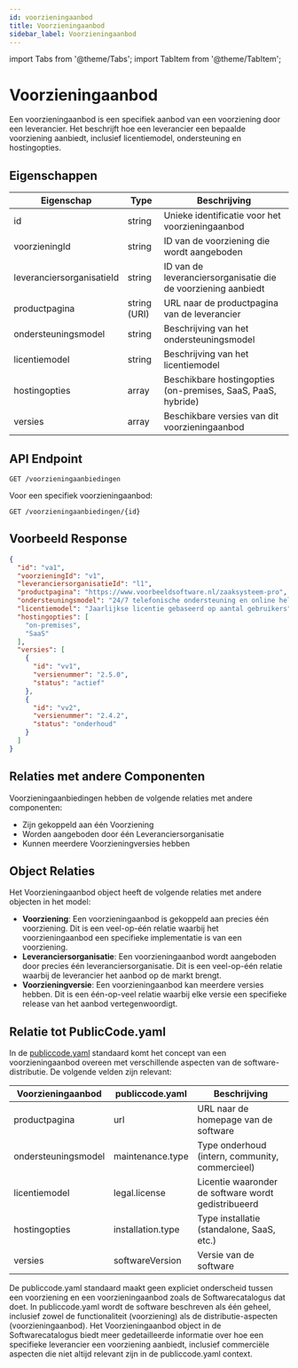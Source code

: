 ```yaml
---
id: voorzieningaanbod
title: Voorzieningaanbod
sidebar_label: Voorzieningaanbod
---
```


import Tabs from '@theme/Tabs';
import TabItem from '@theme/TabItem';

# Voorzieningaanbod

Een voorzieningaanbod is een specifiek aanbod van een voorziening door een leverancier. Het beschrijft hoe een leverancier een bepaalde voorziening aanbiedt, inclusief licentiemodel, ondersteuning en hostingopties.

## Eigenschappen

| Eigenschap | Type | Beschrijving |
|------------|------|-------------|
| id | string | Unieke identificatie voor het voorzieningaanbod |
| voorzieningId | string | ID van de voorziening die wordt aangeboden |
| leveranciersorganisatieId | string | ID van de leveranciersorganisatie die de voorziening aanbiedt |
| productpagina | string (URI) | URL naar de productpagina van de leverancier |
| ondersteuningsmodel | string | Beschrijving van het ondersteuningsmodel |
| licentiemodel | string | Beschrijving van het licentiemodel |
| hostingopties | array | Beschikbare hostingopties (on-premises, SaaS, PaaS, hybride) |
| versies | array | Beschikbare versies van dit voorzieningaanbod |

## API Endpoint

```
GET /voorzieningaanbiedingen
```

Voor een specifiek voorzieningaanbod:

```
GET /voorzieningaanbiedingen/{id}
```

## Voorbeeld Response

```json
{
  "id": "va1",
  "voorzieningId": "v1",
  "leveranciersorganisatieId": "l1",
  "productpagina": "https://www.voorbeeldsoftware.nl/zaaksysteem-pro",
  "ondersteuningsmodel": "24/7 telefonische ondersteuning en online helpdesk",
  "licentiemodel": "Jaarlijkse licentie gebaseerd op aantal gebruikers",
  "hostingopties": [
    "on-premises",
    "SaaS"
  ],
  "versies": [
    {
      "id": "vv1",
      "versienummer": "2.5.0",
      "status": "actief"
    },
    {
      "id": "vv2",
      "versienummer": "2.4.2",
      "status": "onderhoud"
    }
  ]
}
```

## Relaties met andere Componenten

Voorzieningaanbiedingen hebben de volgende relaties met andere componenten:

- Zijn gekoppeld aan één Voorziening
- Worden aangeboden door één Leveranciersorganisatie
- Kunnen meerdere Voorzieningversies hebben

## Object Relaties

Het Voorzieningaanbod object heeft de volgende relaties met andere objecten in het model:

- **Voorziening**: Een voorzieningaanbod is gekoppeld aan precies één voorziening. Dit is een veel-op-één relatie waarbij het voorzieningaanbod een specifieke implementatie is van een voorziening.
- **Leveranciersorganisatie**: Een voorzieningaanbod wordt aangeboden door precies één leveranciersorganisatie. Dit is een veel-op-één relatie waarbij de leverancier het aanbod op de markt brengt.
- **Voorzieningversie**: Een voorzieningaanbod kan meerdere versies hebben. Dit is een één-op-veel relatie waarbij elke versie een specifieke release van het aanbod vertegenwoordigt.

## Relatie tot PublicCode.yaml

In de [publiccode.yaml](https://github.com/publiccodeyml/publiccode.yaml) standaard komt het concept van een voorzieningaanbod overeen met verschillende aspecten van de software-distributie. De volgende velden zijn relevant:

| Voorzieningaanbod | publiccode.yaml | Beschrijving |
|-------------------|-----------------|--------------|
| productpagina | url | URL naar de homepage van de software |
| ondersteuningsmodel | maintenance.type | Type onderhoud (intern, community, commercieel) |
| licentiemodel | legal.license | Licentie waaronder de software wordt gedistribueerd |
| hostingopties | installation.type | Type installatie (standalone, SaaS, etc.) |
| versies | softwareVersion | Versie van de software |

De publiccode.yaml standaard maakt geen expliciet onderscheid tussen een voorziening en een voorzieningaanbod zoals de Softwarecatalogus dat doet. In publiccode.yaml wordt de software beschreven als één geheel, inclusief zowel de functionaliteit (voorziening) als de distributie-aspecten (voorzieningaanbod). Het Voorzieningaanbod object in de Softwarecatalogus biedt meer gedetailleerde informatie over hoe een specifieke leverancier een voorziening aanbiedt, inclusief commerciële aspecten die niet altijd relevant zijn in de publiccode.yaml context. 